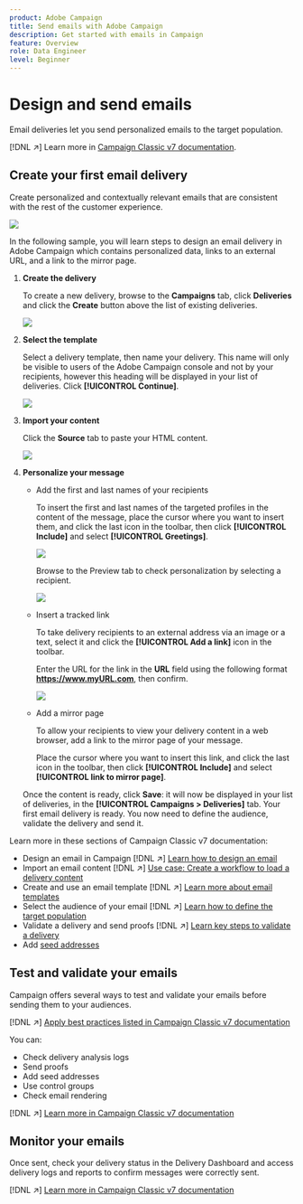 ```yaml
---
product: Adobe Campaign
title: Send emails with Adobe Campaign
description: Get started with emails in Campaign
feature: Overview
role: Data Engineer
level: Beginner
---
```

# Design and send emails

Email deliveries let you send personalized emails to the target population. 

[!DNL :arrow_upper_right:] Learn more in [Campaign Classic v7 documentation](https://experienceleague.adobe.com/docs/campaign-classic/using/sending-messages/sending-emails/about-email-channel.html).

## Create your first email delivery

Create personalized and contextually relevant emails that are consistent with the rest of the customer experience.

![](assets/new-email-content.png)


In the following sample, you will learn steps to design an email delivery in Adobe Campaign which contains personalized data, links to an external URL, and a link to the mirror page.

1. **Create the delivery**

   To create a new delivery, browse to the **Campaigns** tab, click **Deliveries** and click the **Create** button above the list of existing deliveries.
   
   ![](assets/delivery_step_1.png)

1. **Select the template**

   Select a delivery template, then name your delivery. This name will only be visible to users of the Adobe Campaign console and not by your recipients, however this heading will be displayed in your list of deliveries. Click **[!UICONTROL Continue]**.

   ![](assets/dce_delivery_model.png)

1. **Import your content**

   Click the **Source** tab to paste your HTML content.
   
   ![](assets/paste-content.png)


1. **Personalize your message**


   * Add the first and last names of your recipients

      To insert the first and last names of the targeted profiles in the content of the message, place the cursor where you want to insert them, and click the last icon in the toolbar, then click **[!UICONTROL Include]** and select **[!UICONTROL Greetings]**.

      ![](assets/include-greetings.png)

      Browse to the Preview tab to check personalization by selecting a recipient.
   
      ![](assets/perso-check.png)

   * Insert a tracked link

      To take delivery recipients to an external address via an image or a text, select it and click the **[!UICONTROL Add a link]** icon in the toolbar.

      Enter the URL for the link in the **URL** field using the following format **https://www.myURL.com**, then confirm.

      ![](assets/add-a-link.png)

   * Add a mirror page

      To allow your recipients to view your delivery content in a web browser, add a link to the mirror page of your message.

      Place the cursor where you want to insert this link, and click the last icon in the toolbar, then click **[!UICONTROL Include]** and select **[!UICONTROL link to mirror page]**.

   Once the content is ready, click **Save**: it will now be displayed in your list of deliveries, in the **[!UICONTROL Campaigns > Deliveries]** tab. Your first email delivery is ready. You now need to define the audience, validate the delivery and send it.


Learn more in these sections of Campaign Classic v7 documentation:

* Design an email in Campaign
   [!DNL :arrow_upper_right:] [Learn how to design an email](https://experienceleague.adobe.com/docs/campaign-classic/using/sending-messages/sending-emails/defining-the-email-content.html)
* Import an email content
   [!DNL :arrow_upper_right:] [Use case: Create a workflow to load a delivery content](https://experienceleague.adobe.com/docs/campaign-classic/using/automating-with-workflows/use-cases/deliveries/loading-delivery-content.html)
* Create and use an email template
   [!DNL :arrow_upper_right:] [Learn more about email templates](https://experienceleague.adobe.com/docs/campaign-classic/using/sending-messages/using-delivery-templates/about-templates.html)
* Select the audience of your email
   [!DNL :arrow_upper_right:] [Learn how to define the target population](https://experienceleague.adobe.com/docs/campaign-classic/using/sending-messages/key-steps-when-creating-a-delivery/steps-defining-the-target-population.html)
* Validate a delivery and send proofs
   [!DNL :arrow_upper_right:] [Learn key steps to validate a delivery](https://experienceleague.adobe.com/docs/campaign-classic/using/sending-messages/key-steps-when-creating-a-delivery/steps-validating-the-delivery.html)
* Add [seed addresses](https://experienceleague.adobe.com/docs/campaign-classic/using/sending-messages/using-seed-addresses/about-seed-addresses.html)

## Test and validate your emails

Campaign offers several ways to test and validate your emails before sending them to your audiences.

[!DNL :arrow_upper_right:] [Apply best practices listed in Campaign Classic v7 documentation](https://experienceleague.adobe.com/docs/campaign-classic/using/sending-messages/key-steps-when-creating-a-delivery/delivery-bestpractices/check-before-sending.html)

You can:

* Check delivery analysis logs
* Send proofs
* Add seed addresses
* Use control groups
* Check email rendering

[!DNL :arrow_upper_right:] [Learn more in Campaign Classic v7 documentation](https://experienceleague.adobe.com/docs/campaign-classic/using/sending-messages/key-steps-when-creating-a-delivery/steps-validating-the-delivery.html)

## Monitor your emails

Once sent, check your delivery status in the Delivery Dashboard and access delivery logs and reports to confirm messages were correctly sent.

[!DNL :arrow_upper_right:] [Learn more in Campaign Classic v7 documentation](https://experienceleague.adobe.com/docs/campaign-classic/using/sending-messages/key-steps-when-creating-a-delivery/delivery-bestpractices/track-and-monitor.html)

